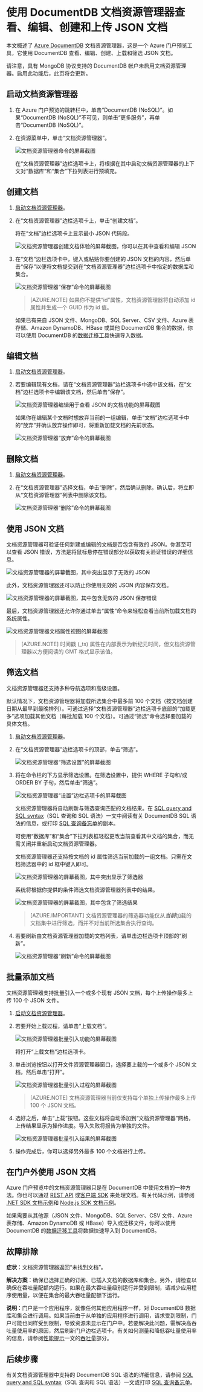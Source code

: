 <properties
	pageTitle="用于查看 JSON 的 DocumentDB 文档资源管理器 | Azure"
	description="DocumentDB 文档资源管理器是一个 Azure 门户预览工具，使用 NoSQL 文档数据库 DocumentDB 查看 JSON、编辑、创建和上传 JSON 文档。"
	keywords="查看 JSON"
	services="documentdb"
	authors="AndrewHoh"
	manager="jhubbard"
	editor="monicar"
	documentationCenter=""/>

<tags
	ms.service="documentdb"
	ms.workload="data-services"
	ms.tgt_pltfrm="na"
	ms.devlang="na"
	ms.topic="article"
	ms.date="08/30/2016"
	ms.author="anhoh"
   	wacn.date="10/18/2016"/>

# 使用 DocumentDB 文档资源管理器查看、编辑、创建和上传 JSON 文档

本文概述了 [Azure DocumentDB](/home/features/documentdb/) 文档资源管理器，这是一个 Azure 门户预览工具，它使用 DocumentDB 查看、编辑、创建、上载和筛选 JSON 文档。

请注意，具有 MongoDB 协议支持的 DocumentDB 帐户未启用文档资源管理器。启用此功能后，此页将会更新。

## 启动文档资源管理器

1. 在 Azure 门户预览的跳转栏中，单击“DocumentDB (NoSQL)”。如果“DocumentDB (NoSQL)”不可见，则单击“更多服务”，再单击“DocumentDB (NoSQL)”。

2. 在资源菜单中，单击“文档资源管理器”。
 
	![文档资源管理器命令的屏幕截图](./media/documentdb-view-JSON-document-explorer/documentexplorercommand.png)  


    在“文档资源管理器”边栏选项卡上，将根据在其中启动文档资源管理器的上下文对“数据库”和“集合”下拉列表进行预填充。

## 创建文档

1. [启动文档资源管理器](#launch-document-explorer)。

2. 在“文档资源管理器”边栏选项卡上，单击“创建文档”。

    将在“文档”边栏选项卡上显示最小 JSON 代码段。

	![文档资源管理器创建文档体验的屏幕截图，你可以在其中查看和编辑 JSON](./media/documentdb-view-JSON-document-explorer/createdocument.png)  


2. 在“文档”边栏选项卡中，键入或粘贴你要创建的 JSON 文档的内容，然后单击“保存”以便将文档提交到在“文档资源管理器”边栏选项卡中指定的数据库和集合。

	![文档资源管理器“保存”命令的屏幕截图](./media/documentdb-view-JSON-document-explorer/savedocument1.png)  


	> [AZURE.NOTE] 如果你不提供“id”属性，文档资源管理器将自动添加 id 属性并生成一个 GUID 作为 id 值。

    如果已有来自 JSON 文件、MongoDB、SQL Server、CSV 文件、Azure 表存储、Amazon DynamoDB、HBase 或其他 DocumentDB 集合的数据，你可以使用 DocumentDB 的[数据迁移工具](/documentation/articles/documentdb-import-data/)快速导入数据。

## 编辑文档

1. [启动文档资源管理器](#launch-document-explorer)。

2. 若要编辑现有文档，请在“文档资源管理器”边栏选项卡中选中该文档，在“文档”边栏选项卡中编辑该文档，然后单击“保存”。

    ![文档资源管理器编辑用于查看 JSON 的文档功能的屏幕截图](./media/documentdb-view-JSON-document-explorer/editdocument.png)  


    如果你在编辑某个文档时想放弃当前的一组编辑，单击“文档”边栏选项卡中的“放弃”并确认放弃操作即可，将重新加载文档的先前状态。

    ![文档资源管理器“放弃”命令的屏幕截图](./media/documentdb-view-JSON-document-explorer/discardedit.png)  


## 删除文档

1. [启动文档资源管理器](#launch-document-explorer)。

2. 在“文档资源管理器”选择文档，单击“删除”，然后确认删除。确认后，将立即从“文档资源管理器”列表中删除该文档。

	![文档资源管理器“删除”命令的屏幕截图](./media/documentdb-view-JSON-document-explorer/deletedocument.png)  


## 使用 JSON 文档

文档资源管理器可验证任何新建或编辑的文档是否包含有效的 JSON。你甚至可以查看 JSON 错误，方法是将鼠标悬停在错误部分以获取有关验证错误的详细信息。

![文档资源管理器的屏幕截图，其中突出显示了无效的 JSON](./media/documentdb-view-JSON-document-explorer/invalidjson1.png)  


此外，文档资源管理器还可以防止你使用无效的 JSON 内容保存文档。

![文档资源管理器的屏幕截图，其中包含无效的 JSON 保存错误](./media/documentdb-view-JSON-document-explorer/invalidjson2.png)  


最后，文档资源管理器还允许你通过单击“属性”命令来轻松查看当前所加载文档的系统属性。

![文档资源管理器文档属性视图的屏幕截图](./media/documentdb-view-JSON-document-explorer/documentproperties.png)  


> [AZURE.NOTE] 时间戳 (\_ts) 属性在内部表示为新纪元时间，但文档资源管理器以方便阅读的 GMT 格式显示该值。

## 筛选文档
文档资源管理器还支持多种导航选项和高级设置。

默认情况下，文档资源管理器将加载所选集合中最多前 100 个文档（按文档创建日期从最早到最晚排列）。可通过选择“文档资源管理器”边栏选项卡底部的“加载更多”选项加载其他文档（每批加载 100 个文档）。可通过“筛选”命令选择要加载的具体文档。

1. [启动文档资源管理器](#launch-document-explorer)。

2. 在“文档资源管理器”边栏选项卡的顶部，单击“筛选”。

    ![文档资源管理器“筛选设置”的屏幕截图](./media/documentdb-view-JSON-document-explorer/documentexplorerfiltersettings.png)  

  
3.  将在命令栏的下方显示筛选设置。在筛选设置中，提供 WHERE 子句和/或 ORDER BY 子句，然后单击“筛选”。

	![文档资源管理器“设置”边栏选项卡的屏幕截图](./media/documentdb-view-JSON-document-explorer/documentexplorerfiltersettings2.png)  


	文档资源管理器将自动刷新与筛选查询匹配的文档结果。在 [SQL query and SQL syntax](/documentation/articles/documentdb-sql-query/)（SQL 查询和 SQL 语法）一文中阅读有关 DocumentDB SQL 语法的信息，或打印 [SQL 查询备忘单](/documentation/articles/documentdb-sql-query-cheat-sheet/)的副本。

    可使用“数据库”和“集合”下拉列表框轻松更改当前查看其中文档的集合，而无需关闭并重新启动文档资源管理器。

    文档资源管理器还支持按文档的 id 属性筛选当前加载的一组文档。只需在文档筛选器中的 id 框中键入即可。

	![文档资源管理器的屏幕截图，其中突出显示了筛选器](./media/documentdb-view-JSON-document-explorer/documentexplorerfilter.png)

	系统将根据你提供的条件筛选文档资源管理器列表中的结果。

	![文档资源管理器的屏幕截图，其中包含了筛选结果](./media/documentdb-view-JSON-document-explorer/documentexplorerfilterresults.png)

	> [AZURE.IMPORTANT] 文档资源管理器的筛选器功能仅从***当前***加载的文档集中进行筛选，而并不对当前所选集合执行查询。

4. 若要刷新由文档资源管理器加载的文档列表，请单击边栏选项卡顶部的“刷新”。

	![文档资源管理器“刷新”命令的屏幕截图](./media/documentdb-view-JSON-document-explorer/documentexplorerrefresh.png)

## 批量添加文档

文档资源管理器支持批量引入一个或多个现有 JSON 文档，每个上传操作最多上传 100 个 JSON 文件。

1. [启动文档资源管理器](#launch-document-explorer)。

2. 若要开始上载过程，请单击“上载文档”。

	![文档资源管理器批量引入功能的屏幕截图](./media/documentdb-view-JSON-document-explorer/uploaddocument1.png)  


    将打开“上载文档”边栏选项卡。

2. 单击浏览按钮以打开文件资源管理器窗口，选择要上载的一个或多个 JSON 文档，然后单击“打开”。

	![文档资源管理器批量引入过程的屏幕截图](./media/documentdb-view-JSON-document-explorer/uploaddocument2.png)  


	> [AZURE.NOTE] 文档资源管理器当前仅支持每个单独上传操作最多上传 100 个 JSON 文档。

3. 选好之后，单击“上载”按钮。这些文档将自动添加到“文档资源管理器”网格，上传结果显示为操作进度。导入失败将报告为单独的文件。

	![文档资源管理器批量引入结果的屏幕截图](./media/documentdb-view-JSON-document-explorer/uploaddocument3.png)  


4. 操作完成后，你可以选择另外最多 100 个文档进行上传。

## 在门户外使用 JSON 文档

Azure 门户预览中的文档资源管理器只是在 DocumentDB 中使用文档的一种方法。你也可以通过 [REST API](https://msdn.microsoft.com/zh-cn/library/azure/mt489082.aspx) 或[客户端 SDK](/documentation/articles/documentdb-sdk-dotnet/) 来处理文档。有关代码示例，请参阅 [.NET SDK 文档示例](/documentation/articles/documentdb-dotnet-samples/#document-examples/)和 [Node.js SDK 文档示例](/documentation/articles/documentdb-nodejs-samples/#document-examples/)。

如果需要从其他源（JSON 文件、MongoDB、SQL Server、CSV 文件、Azure 表存储、Amazon DynamoDB 或 HBase）导入或迁移文件，你可以使用 DocumentDB 的[数据迁移工具](/documentation/articles/documentdb-import-data/)将数据快速导入到 DocumentDB。

## 故障排除

**症状**：文档资源管理器返回“未找到文档”。

**解决方案**：确保已选择正确的订阅、已插入文档的数据库和集合。另外，请检查以确保在吞吐量配额内运行。如果在最大吞吐量级别运行并受到限制，请减少应用程序使用量，以便在集合的最大吞吐量配额下运行。

**说明**：门户是一个应用程序，就像任何其他应用程序一样，对 DocumentDB 数据库和集合进行调用。如果当前由于从单独的应用程序进行调用，请求受到限制，门户可能也同样受到限制，导致资源未显示在门户中。若要解决此问题，需解决高吞吐量使用率的原因，然后刷新门户边栏选项卡。有关如何测量和降低吞吐量使用率的信息，请参阅[性能提示](/documentation/articles/documentdb-performance-tips/)一文的[吞吐量](/documentation/articles/documentdb-performance-tips/#throughput/)部分。

## 后续步骤

有关文档资源管理器中支持的 DocumentDB SQL 语法的详细信息，请参阅 [SQL query and SQL syntax](/documentation/articles/documentdb-sql-query/)（SQL 查询和 SQL 语法）一文或打印 [SQL 查询备忘单](/documentation/articles/documentdb-sql-query-cheat-sheet/)。

<!---HONumber=Mooncake_0815_2016-->